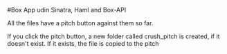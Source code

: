 #Box App udin Sinatra, Haml and Box-API

All the files have a pitch button against them so far.

If you click the pitch button, a new folder called crush_pitch is created, if it doesn't exist. If it exists, the file is copied to the pitch